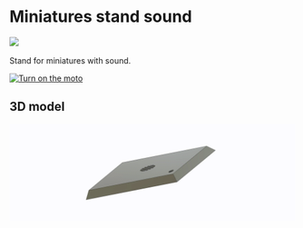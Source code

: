 # Miniatures stand sound

<a href="https://www.thingiverse.com/thing:6108751" alt="Thingiverse thing">
        <img src="https://img.shields.io/badge/Thingiverse-248BFB.svg?style=for-the-badge&logo=Thingiverse&logoColor=white" /></a>

Stand for miniatures with sound.

[![Turn on the moto](http://img.youtube.com/vi/snmUMMlYVm8/0.jpg)](https://www.youtube.com/watch?v=snmUMMlYVm8)

## 3D model

![](MiniatureStandVideo.gif)
